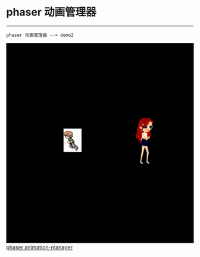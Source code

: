 phaser 动画管理器
=====
* * *
```text
phaser 动画管理器 --> demo2
```
![效果](../assets/1.gif)
[phaser animation-manager](https://phaser.io/phaser3/api/animation-manager)